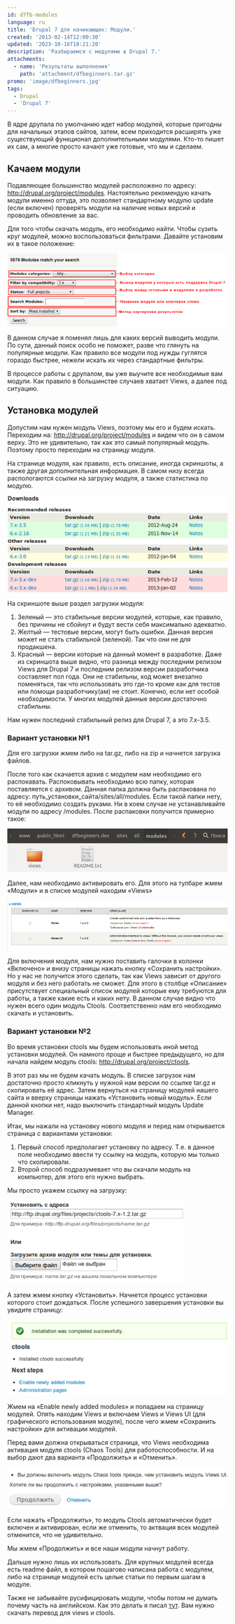 ```yaml
---
id: d7fb-modules
language: ru
title: 'Drupal 7 для начинающих: Модули.'
created: '2013-02-14T12:00:30'
updated: '2023-10-16T18:21:20'
description: 'Разбираемся с модулями в Drupal 7.'
attachments:
  - name: 'Результаты выполнения'
    path: 'attachment/dfbeginners.tar.gz'
promo: 'image/dfbeginners.jpg'
tags:
  - Drupal
  - 'Drupal 7'
---
```


В ядре друпала по умолчанию идет набор модулей, которые пригодны для начальных
этапов сайтов, затем, всем приходится расширять уже существующий функционал
дополнительными модулями. Кто-то пишет их сам, а многие просто качают уже
готовые, что мы и сделаем.

## Качаем модули

Подавляющее большинство модулей расположено по
адресу: <http://drupal.org/project/modules>. Настоятельно рекомендую качать
модули именно оттуда, это позволяет стандартному модулю update (если включен)
проверять модули на наличие новых версий и проводить обновление за вас.

Для того чтобы скачать модуль, его необходимо найти. Чтобы сузить круг модулей,
можно воспользоваться фильтрами. Давайте установим их в такое положение:

![Фильтр модулей.](image/1.png)

В данном случае я поменял лишь для каких версий выводить модули. По сути, данный
поиск особо не поможет, разве что глянуть на популярные модули. Как правило все
модули под нужды гуглятся гораздо быстрее, нежели искать их через стандартные
фильтры.

В процессе работы с друпалом, вы уже выучите все необходимые вам модули. Как
правило в большинстве случаев хватает Views, а далее под ситуацию.

## Установка модулей

Допустим нам нужен модуль Views, поэтому мы его и будем искать. Переходим
на: <http://drupal.org/project/modules> и видем что он в самом верху. Это не
удивительно, так как это самый популярный модуль. Поэтому просто переходим на
страницу модуля.

На странице модуля, как правило, есть описание, иногда скриншоты, а также другая
дополнительная информация. В самом низу всегда распологаются ссылки на загрузку
модуля, а также статистика по модулю.

![Загрузка модуля.](image/2.png)

На скриншоте выше раздел загрузки модуля:

1. Зеленый — это стабильные версии модулей, которые, как правило, без причины не
   сбойнут и будут вести себя максимально адекватно.
2. Желтый — тестовые версии, могут быть ошибки. Данная версия может не стать
   стабильной (зеленой). Так что они не для продакшена.
3. Красный — версии которые на данный момент в разработке. Даже из скриншота
   выше видно, что разница между последним релизом Views для Drupal 7 и
   последним релизом версии разработчика составляет пол года. Они не стабильны,
   код может внезапно поменяться, так что использовать это где-то кроме как для
   тестов или помощи разработчику(ам) не стоит. Конечно, если нет особой
   необходимости. У многих модулей данные версии достаточно стабильны.

Нам нужен последний стабильный релиз для Drupal 7, а это 7.x-3.5.

### Вариант установки №1

Для его загрузки жмем либо на tar.gz, либо на zip и начнется загрузка файлов.

После того как скачается архив с модулем нам необходимо его распокавать.
Распоковывать необходимо всю папку, которая поставляется с архивом. Данная папка
должна быть распакована по адресу: путь_установки_сайта/sites/all/modules.
Если такой папки нету, то её необходимо создать руками. Ни в коем случае не
устанавливайте модули по адресу /modules. После распаковки получится примерно
такое:

![Модуль в папке.](image/3.png)

Далее, нам необходимо активировать его. Для этого на тулбаре жмем «Модули» и в
списке модулей находим «Views»

![Активация модуля.](image/4.png)

Для включения модуля, нам нужно поставить галочки в колонки «Включено» и внизу
страницы нажать кнопку «Сохранить настройки». Но у нас не получится этого
сделать, так как Views зависит от другого модуля и без него работать не сможет.
Для этого в столбце «Описание» присутствует специальный список модулей которые
ему требуются для работы, а также какие есть и каких нету. В данном случае видно
что нужен всего один модуль Ctools. Соответственно нам его необходимо скачать и
установить.

### Вариант установки №2

Во время установки ctools мы будем использовать иной метод установки модулей. Он
намного проще и быстрее предыдущего, но для начала найдем модуль
ctools: <http://drupal.org/project/ctools>.

В этот раз мы не будем качать модуль. В списке загрузок нам достаточно просто
кликнуть у нужной нам версии по ссылке tar.gz и скопировать её адрес. Затем
вернуться на страницу модулей нашего сайта и вверху страницы нажать «Установить
новый модуль». Если данной кнопки нет, надо выключить стандартный модуль Update
Manager.

Итак, мы нажали на установку нового модуля и перед нам открывается страница с
вариантами установки:

1. Первый способ предполагает установку по адресу. Т.е. в данное поле необходимо
   ввести ту ссылку на модуль, которую мы только что скопировали.
2. Второй способ подразумевает что вы скачали модуль на компьютер, для этого его
   нужно выбрать.

Мы просто укажем ссылку на загрузку:

![Автоматическая установка модулей.](image/5.png)

А затем жмем кнопку «Установить». Начнется процесс установки которого стоит
дождаться. После успешного завершения установки вы увидите страницу:

![Успешная установка модуля.](image/6.png)

Жмем на «Enable newly added modules» и попадаем на страницу модулей. Опять
находим Views и включаем Views и Views UI (для графического использования
модуля), после чего жмем «Сохранить настройки» для активации модулей.

Перед вами должна открываться страница, что Views необходима активация модуля
ctools (Chaos Tools) для работоспособности. И на выбор дают два варианта
«Продолжить» и «Отменить».

![Включение зависимых модулей.](image/7.png)

Если нажать «Продолжить», то модуль Ctools автоматически будет включен и
активирован, если же отменить, то актвация всех модулей отменится, что не
удивительно.

Мы жмем «Продолжить» и все наши модули начнут работу.

Дальше нужно лишь их использовать. Для крупных модулей всегда есть readme файл,
в котором пошагово написана работа с модулем, либо на странице модулей есть
целые статьи по первым шагам в модуле.

Также не забывайте русифицировать модули, чтобы потом не думать почему часть на
английском. Как это делать я писал [тут](/node/8). Вам нужно скачать перевод для
views и ctools.
